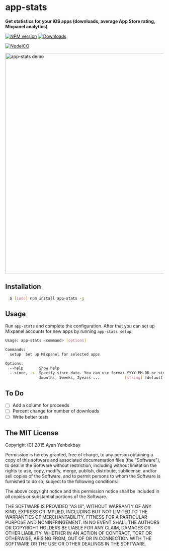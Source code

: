 # app-stats
**Get statistics for your iOS apps (downloads, average App Store rating, Mixpanel analytics)**

[![NPM version][npm-image]][npm-url] [![Downloads][downloads-image]][npm-url]

[![NodeICO][nodeico-image]][nodeico-url]

<img width="700" alt="app-stats demo" src="demo.gif"/>

## Installation

```bash
  $ [sudo] npm install app-stats -g
```

## Usage

Run `app-stats` and complete the configuration. After that you can set up Mixpanel accounts for new apps by running `app-stats setup`.

```bash
Usage: app-stats <command> [options]

Commands:
  setup  Set up Mixpanel for selected apps

Options:
  --help       Show help                                               [boolean]
  --since, -s  Specify since date. You can use format YYYY-MM-DD or simply 1day,
               3months, 5weeks, 2years ...           [string] [default: "0days"]
```

## To Do

- [ ] Add a column for proceeds
- [ ] Percent change for number of downloads
- [ ] Write better tests

## The MIT License

Copyright (C) 2015  Ayan Yenbekbay

Permission is hereby granted, free of charge, to any person obtaining a copy
of this software and associated documentation files (the "Software"), to deal
in the Software without restriction, including without limitation the rights
to use, copy, modify, merge, publish, distribute, sublicense, and/or sell
copies of the Software, and to permit persons to whom the Software is
furnished to do so, subject to the following conditions:

The above copyright notice and this permission notice shall be included in
all copies or substantial portions of the Software.

THE SOFTWARE IS PROVIDED "AS IS", WITHOUT WARRANTY OF ANY KIND, EXPRESS OR
IMPLIED, INCLUDING BUT NOT LIMITED TO THE WARRANTIES OF MERCHANTABILITY,
FITNESS FOR A PARTICULAR PURPOSE AND NONINFRINGEMENT. IN NO EVENT SHALL THE
AUTHORS OR COPYRIGHT HOLDERS BE LIABLE FOR ANY CLAIM, DAMAGES OR OTHER
LIABILITY, WHETHER IN AN ACTION OF CONTRACT, TORT OR OTHERWISE, ARISING FROM,
OUT OF OR IN CONNECTION WITH THE SOFTWARE OR THE USE OR OTHER DEALINGS IN
THE SOFTWARE.

[downloads-image]: https://img.shields.io/npm/dm/app-stats.svg
[npm-url]: https://www.npmjs.com/package/app-stats
[npm-image]: https://img.shields.io/npm/v/app-stats.svg

[nodeico-url]: https://nodei.co/npm/app-stats
[nodeico-image]: https://nodei.co/npm/app-stats.png?downloads=true&downloadRank=true
